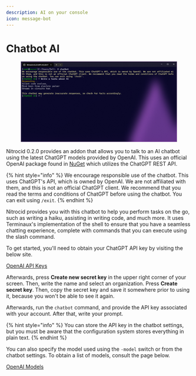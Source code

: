 ```yaml
---
description: AI on your console
icon: message-bot
---
```


# Chatbot AI

<figure><img src="../../../../.gitbook/assets/image.png" alt=""><figcaption></figcaption></figure>

Nitrocid 0.2.0 provides an addon that allows you to talk to an AI chatbot using the latest ChatGPT models provided by OpenAI. This uses an official OpenAI package found in [NuGet](https://www.nuget.org/packages/OpenAI) which utilizes the ChatGPT REST API.

{% hint style="info" %}
We encourage responsible use of the chatbot. This uses ChatGPT's API, which is owned by OpenAI. We are not affiliated with them, and this is not an official ChatGPT client. We recommend that you read the terms and conditions of ChatGPT before using the chatbot. You can exit using `/exit`.
{% endhint %}

Nitrocid provides you with this chatbot to help you perform tasks on the go, such as writing a haiku, assisting in writing code, and much more. It uses Terminaux's implementation of the shell to ensure that you have a seamless chatting experience, complete with commands that you can execute using the slash command.

To get started, you'll need to obtain your ChatGPT API key by visiting the below site.

<a href="https://platform.openai.com/settings/organization/api-keys" class="button primary" data-icon="key">OpenAI API Keys</a>

Afterwards, press **Create new secret key** in the upper right corner of your screen. Then, write the name and select an organization. Press **Create secret key**. Then, copy the secret key and save it somewhere prior to using it, because you won't be able to see it again.

Afterwards, run the `chatbot` command, and provide the API key associated with your account. After that, write your prompt.

{% hint style="info" %}
You can store the API key in the chatbot settings, but you must be aware that the configuration system stores everything in plain text.
{% endhint %}

You can also specify the model used using the `-model` switch or from the chatbot settings. To obtain a list of models, consult the page below.

<a href="https://platform.openai.com/docs/models" class="button primary" data-icon="brain-circuit">OpenAI Models</a>
